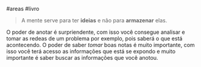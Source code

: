 #areas #livro

> A mente serve para ter **ideias** e não para **armazenar** elas.

O poder de anotar é surpriendente, com isso você consegue analisar e tomar as redeas de um problema por exemplo, pois saberá o que está acontecendo. O poder de saber *tomar* boas notas é muito importante, com isso você terá acesso as informações que está se expondo e muito importante é saber buscar as informações que você anotou.